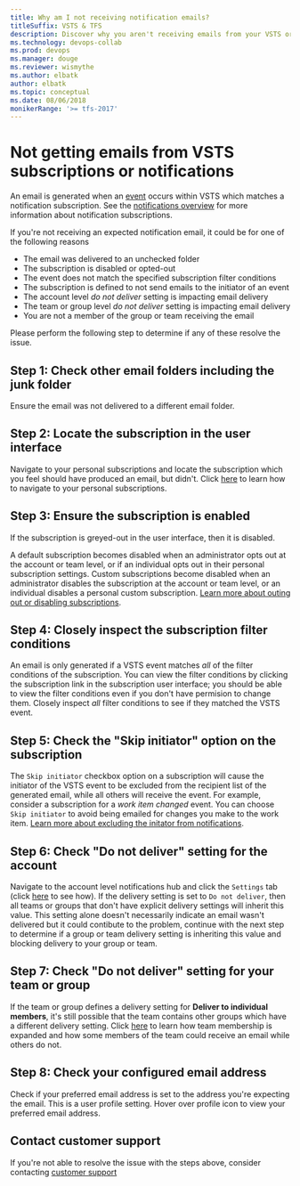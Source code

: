 ```yaml
---
title: Why am I not receiving notification emails?
titleSuffix: VSTS & TFS 
description: Discover why you aren't receiving emails from your VSTS or TFS notification subscriptions and fix it
ms.technology: devops-collab
ms.prod: devops
ms.manager: douge
ms.reviewer: wismythe
ms.author: elbatk
author: elbatk
ms.topic: conceptual
ms.date: 08/06/2018
monikerRange: '>= tfs-2017'
---
```


# Not getting emails from VSTS subscriptions or notifications

An email is generated when an [event](oob-supported-event-types.md) occurs within VSTS which matches a notification subscription. See the [notifications overview](about-notifications.md) for more information about notification subscriptions.

If you're not receiving an expected notification email, it could be for one of the following reasons

* The email was delivered to an unchecked folder
* The subscription is disabled or opted-out
* The event does not match the specified subscription filter conditions
* The subscription is defined to not send emails to the initiator of an event
* The account level _do not deliver_ setting is impacting email delivery
* The team or group level _do not deliver_ setting is impacting email delivery
* You are not a member of the group or team receiving the email

Please perform the following step to determine if any of these resolve the issue.

## Step 1: Check other email folders including the junk folder
Ensure the email was not delivered to a different email folder.

## Step 2: Locate the subscription in the user interface
Navigate to your personal subscriptions and locate the subscription which you feel should have produced an email, but didn't. Click [here]() to learn how to navigate to your personal subscriptions.

## Step 3: Ensure the subscription is enabled
If the subscription is greyed-out in the user interface, then it is disabled.

A default subscription becomes disabled when an administrator opts out at the account or team level, or if an individual opts out in their personal subscription settings. Custom subscriptions become disabled when an administrator disables the subscription at the account or team level, or an individual disables a personal custom subscription. [Learn more about outing out or disabling subscriptions](howto-disable-subscriptions.md).

## Step 4: Closely inspect the subscription filter conditions
An email is only generated if a VSTS event matches _all_ of the filter conditions of the subscription. You can view the filter conditions by clicking the subscription link in the subscription user interface; you should be able to view the filter conditions even if you don't have permision to change them. Closely inspect _all_ filter conditions to see if they matched the VSTS event.

## Step 5: Check the "Skip initiator" option on the subscription
The `Skip initiator` checkbox option on a subscription will cause the initiator of the VSTS event to be excluded from the recipient list of the generated email, while all others will receive the event. For example, consider a subscription for a _work item changed_ event. You can choose `Skip initiator` to avoid being emailed for changes you make to the work item. [Learn more about excluding the initator from notifications](howto-exclude-self-from-email.md).

## Step 6: Check "Do not deliver" setting for the account
Navigate to the account level notifications hub and click the `Settings` tab (click [here](howto-manage-account-notifications-settings.md) to see how). If the delivery setting is set to `Do not deliver`, then all teams or groups that don't have explicit delivery settings will inherit this value. This setting alone doesn't necessarily indicate an email wasn't delivered but it could contibute to the problem, continue with the next step to determine if a group or team delivery setting is inheriting this value and blocking delivery to your group or team.

## Step 7: Check "Do not deliver" setting for your team or group
If the team or group defines a delivery setting for **Deliver to individual members**, it's still possible that the team contains other groups which have a different delivery setting. Click [here](concepts-group-expansion-for-email.md) to learn how team membership is expanded and how some members of the team could receive an email while others do not.

## Step 8: Check your configured email address
Check if your preferred email address is set to the address you're expecting the email.  This is a user profile setting.  Hover over profile icon to view your preferred email address.

## Contact customer support
If you're not able to resolve the issue with the steps above, consider contacting [customer support](troubleshoot-contact-support.md)